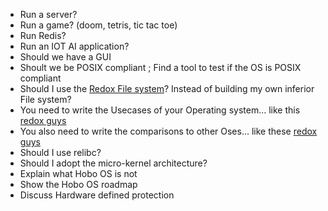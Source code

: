 - Run a server?
- Run a game? (doom, tetris, tic tac toe)
- Run Redis?
- Run an IOT AI application?
- Should we have a GUI
- Shoult we be POSIX compliant ; Find a tool to test if the OS is POSIX compliant
- Should I use the [Redox File system](https://gitlab.redox-os.org/redox-os/redoxfs)? Instead of building my own inferior File system?
- You need to write the Usecases of your Operating system... like this [redox guys ](https://doc.redox-os.org/book/ch01-04-redox-use-cases.html)
- You also need to write the comparisons to other Oses... like these [redox guys](https://doc.redox-os.org/book/ch01-05-how-redox-compares.html)
- Should I use relibc?
- Should I adopt the micro-kernel architecture?
- Explain what Hobo OS is not
- Show the Hobo OS roadmap
- Discuss Hardware defined protection